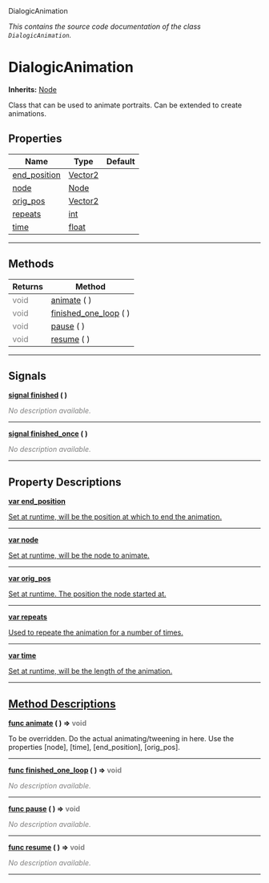
<div class="header-banner purple">
<div class="header-label purple">DialogicAnimation</div>
</div>

*This contains the source code documentation of the class `DialogicAnimation`.*
        
# DialogicAnimation
**Inherits:** [Node](https://docs.godotengine.org/en/latest/classes/class_node.html#class-node)

Class that can be used to animate portraits. Can be extended to create animations.
## Properties
Name | Type | Default 
--- | --- | --- 
[<span class="hljs-title">end_position</span>](#property-end_position) | [Vector2](https://docs.godotengine.org/en/latest/classes/class_vector2.html#class-vector2) |   
[<span class="hljs-title">node</span>](#property-node) | [Node](https://docs.godotengine.org/en/latest/classes/class_node.html#class-node) |   
[<span class="hljs-title">orig_pos</span>](#property-orig_pos) | [Vector2](https://docs.godotengine.org/en/latest/classes/class_vector2.html#class-vector2) |   
[<span class="hljs-title">repeats</span>](#property-repeats) | [int](https://docs.godotengine.org/en/latest/classes/class_int.html#class-int) |   
[<span class="hljs-title">time</span>](#property-time) | [float](https://docs.godotengine.org/en/latest/classes/class_float.html#class-float) |   
--- 

## Methods
Returns | Method 
--- | --- 
<span style = "color: gray">void</span> | [<span class="hljs-title">animate</span>](#property-animate) ( ) 
<span style = "color: gray">void</span> | [<span class="hljs-title">finished_one_loop</span>](#property-finished_one_loop) ( ) 
<span style = "color: gray">void</span> | [<span class="hljs-title">pause</span>](#property-pause) ( ) 
<span style = "color: gray">void</span> | [<span class="hljs-title">resume</span>](#property-resume) ( ) 
--- 

## Signals


<a class="header" id="signal-finished" href="#signal-finished">**<span class="hljs-attribute">signal</span> [<span class="hljs-title">finished</span>](#signal-finished) ( )** </a>



 <span style = "color: gray">*No description available.*</span> 

---



<a class="header" id="signal-finished_once" href="#signal-finished_once">**<span class="hljs-attribute">signal</span> [<span class="hljs-title">finished_once</span>](#signal-finished_once) ( )** </a>



 <span style = "color: gray">*No description available.*</span> 

---

## Property Descriptions



<a class="header" id="property-end_position" href="#property-end_position">**<span class="hljs-attribute">var</span> <span class="hljs-title">end_position</span>** 



Set at runtime, will be the position at which to end the animation.

---



<a class="header" id="property-node" href="#property-node">**<span class="hljs-attribute">var</span> <span class="hljs-title">node</span>** 



Set at runtime, will be the node to animate.

---



<a class="header" id="property-orig_pos" href="#property-orig_pos">**<span class="hljs-attribute">var</span> <span class="hljs-title">orig_pos</span>** 



Set at runtime. The position the node started at.

---



<a class="header" id="property-repeats" href="#property-repeats">**<span class="hljs-attribute">var</span> <span class="hljs-title">repeats</span>** 



Used to repeate the animation for a number of times.

---



<a class="header" id="property-time" href="#property-time">**<span class="hljs-attribute">var</span> <span class="hljs-title">time</span>** 



Set at runtime, will be the length of the animation.

---

## Method Descriptions



<a class="header" id="method-animate" href="#method-animate">**<span class="hljs-attribute">func</span> [<span class="hljs-title">animate</span>](#property-animate) ( )</a>  ⇒ <span style = "color: gray">void</span>** 



To be overridden. Do the actual animating/tweening in here. Use the properties [node], [time], [end_position], [orig_pos].

---



<a class="header" id="method-finished_one_loop" href="#method-finished_one_loop">**<span class="hljs-attribute">func</span> [<span class="hljs-title">finished_one_loop</span>](#property-finished_one_loop) ( )</a>  ⇒ <span style = "color: gray">void</span>** 



 <span style = "color: gray">*No description available.*</span> 

---



<a class="header" id="method-pause" href="#method-pause">**<span class="hljs-attribute">func</span> [<span class="hljs-title">pause</span>](#property-pause) ( )</a>  ⇒ <span style = "color: gray">void</span>** 



 <span style = "color: gray">*No description available.*</span> 

---



<a class="header" id="method-resume" href="#method-resume">**<span class="hljs-attribute">func</span> [<span class="hljs-title">resume</span>](#property-resume) ( )</a>  ⇒ <span style = "color: gray">void</span>** 



 <span style = "color: gray">*No description available.*</span> 

---

